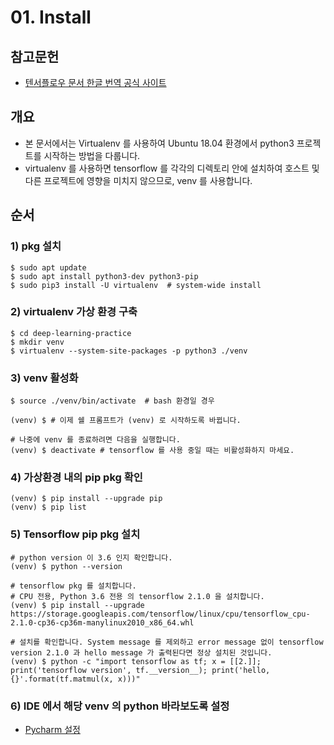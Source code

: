 # 01. Install

## 참고문헌
- [텐서플로우 문서 한글 번역 공식 사이트](https://www.tensorflow.org/install/pip?hl=ko)

## 개요
- 본 문서에서는 Virtualenv 를 사용하여 Ubuntu 18.04 환경에서 python3 프로젝트를 시작하는 방법을 다룹니다.
- virtualenv 를 사용하면 tensorflow 를 각각의 디렉토리 안에 설치하여 호스트 및 다른 프로젝트에 영향을 미치지 않으므로, venv 를 사용합니다. 

## 순서
### 1) pkg 설치
```
$ sudo apt update
$ sudo apt install python3-dev python3-pip
$ sudo pip3 install -U virtualenv  # system-wide install
```

### 2) virtualenv 가상 환경 구축
```
$ cd deep-learning-practice
$ mkdir venv
$ virtualenv --system-site-packages -p python3 ./venv
```

### 3) venv 활성화
```
$ source ./venv/bin/activate  # bash 환경일 경우

(venv) $ # 이제 쉘 프롬프트가 (venv) 로 시작하도록 바뀝니다.

# 나중에 venv 를 종료하려면 다음을 실행합니다.
(venv) $ deactivate # tensorflow 를 사용 중일 때는 비활성화하지 마세요.
```

### 4) 가상환경 내의 pip pkg 확인
```
(venv) $ pip install --upgrade pip
(venv) $ pip list
```

### 5) Tensorflow pip pkg 설치
```
# python version 이 3.6 인지 확인합니다.
(venv) $ python --version

# tensorflow pkg 를 설치합니다.
# CPU 전용, Python 3.6 전용 의 tensorflow 2.1.0 을 설치합니다.
(venv) $ pip install --upgrade https://storage.googleapis.com/tensorflow/linux/cpu/tensorflow_cpu-2.1.0-cp36-cp36m-manylinux2010_x86_64.whl

# 설치를 확인합니다. System message 를 제외하고 error message 없이 tensorflow version 2.1.0 과 hello message 가 출력된다면 정상 설치된 것입니다.
(venv) $ python -c "import tensorflow as tf; x = [[2.]]; print('tensorflow version', tf.__version__); print('hello, {}'.format(tf.matmul(x, x)))"
```

### 6) IDE 에서 해당 venv 의 python 바라보도록 설정

- [Pycharm 설정](https://psychoria.tistory.com/447)
